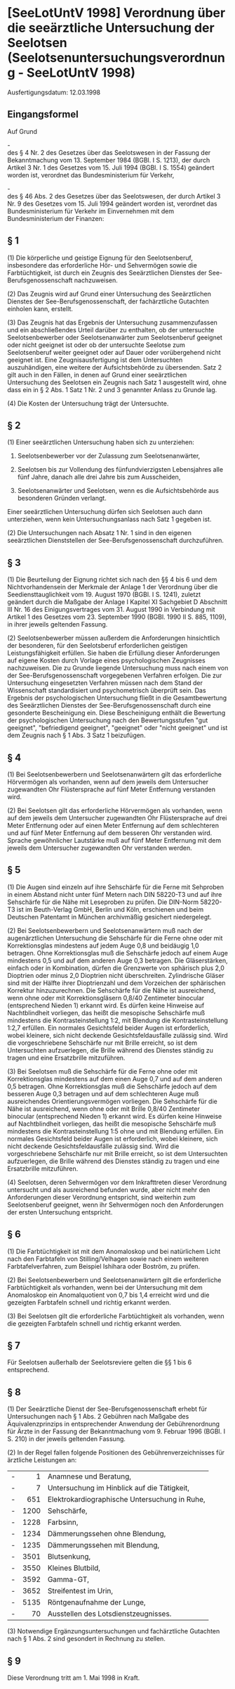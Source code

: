 # [SeeLotUntV 1998] Verordnung über die seeärztliche Untersuchung der Seelotsen  (Seelotsenuntersuchungsverordnung - SeeLotUntV 1998)

Ausfertigungsdatum: 12.03.1998

 

## Eingangsformel

Auf Grund

\-  
des § 4 Nr. 2 des Gesetzes über das Seelotswesen in der Fassung der Bekanntmachung vom 13. September 1984 (BGBl. I S. 1213), der durch Artikel 3 Nr. 1 des Gesetzes vom 15. Juli 1994 (BGBl. I S. 1554) geändert worden ist, verordnet das Bundesministerium für Verkehr,

\-  
des § 46 Abs. 2 des Gesetzes über das Seelotswesen, der durch Artikel 3 Nr. 9 des Gesetzes vom 15. Juli 1994 geändert worden ist, verordnet das Bundesministerium für Verkehr im Einvernehmen mit dem Bundesministerium der Finanzen:


## § 1

(1) Die körperliche und geistige Eignung für den Seelotsenberuf, insbesondere das erforderliche Hör- und Sehvermögen sowie die Farbtüchtigkeit, ist durch ein Zeugnis des Seeärztlichen Dienstes der See-Berufsgenossenschaft nachzuweisen.

(2) Das Zeugnis wird auf Grund einer Untersuchung des Seeärztlichen Dienstes der See-Berufsgenossenschaft, der fachärztliche Gutachten einholen kann, erstellt.

(3) Das Zeugnis hat das Ergebnis der Untersuchung zusammenzufassen und ein abschließendes Urteil darüber zu enthalten, ob der untersuchte Seelotsenbewerber oder Seelotsenanwärter zum Seelotsenberuf geeignet oder nicht geeignet ist oder ob der untersuchte Seelotse zum Seelotsenberuf weiter geeignet oder auf Dauer oder vorübergehend nicht geeignet ist. Eine Zeugnisausfertigung ist dem Untersuchten auszuhändigen, eine weitere der Aufsichtsbehörde zu übersenden. Satz 2 gilt auch in den Fällen, in denen auf Grund einer seeärztlichen Untersuchung des Seelotsen ein Zeugnis nach Satz 1 ausgestellt wird, ohne dass ein in § 2 Abs. 1 Satz 1 Nr. 2 und 3 genannter Anlass zu Grunde lag.

(4) Die Kosten der Untersuchung trägt der Untersuchte.


## § 2

(1) Einer seeärztlichen Untersuchung haben sich zu unterziehen:

1. Seelotsenbewerber vor der Zulassung zum Seelotsenanwärter,

2. Seelotsen bis zur Vollendung des fünfundvierzigsten Lebensjahres alle fünf Jahre, danach alle drei Jahre bis zum Ausscheiden,

3. Seelotsenanwärter und Seelotsen, wenn es die Aufsichtsbehörde aus besonderen Gründen verlangt.

Einer seeärztlichen Untersuchung dürfen sich Seelotsen auch dann unterziehen, wenn kein Untersuchungsanlass nach Satz 1 gegeben ist.

(2) Die Untersuchungen nach Absatz 1 Nr. 1 sind in den eigenen seeärztlichen Dienststellen der See-Berufsgenossenschaft durchzuführen.


## § 3

(1) Die Beurteilung der Eignung richtet sich nach den §§ 4 bis 6 und dem Nichtvorhandensein der Merkmale der Anlage 1 der Verordnung über die Seediensttauglichkeit vom 19. August 1970 (BGBl. I S. 1241), zuletzt geändert durch die Maßgabe der Anlage I Kapitel XI Sachgebiet D Abschnitt III Nr. 16 des Einigungsvertrages vom 31. August 1990 in Verbindung mit Artikel 1 des Gesetzes vom 23. September 1990 (BGBl. 1990 II S. 885, 1109), in ihrer jeweils geltenden Fassung.

(2) Seelotsenbewerber müssen außerdem die Anforderungen hinsichtlich der besonderen, für den Seelotsberuf erforderlichen geistigen Leistungsfähigkeit erfüllen. Sie haben die Erfüllung dieser Anforderungen auf eigene Kosten durch Vorlage eines psychologischen Zeugnisses nachzuweisen. Die zu Grunde liegende Untersuchung muss nach einem von der See-Berufsgenossenschaft vorgegebenen Verfahren erfolgen. Die zur Untersuchung eingesetzten Verfahren müssen nach dem Stand der Wissenschaft standardisiert und psychometrisch überprüft sein. Das Ergebnis der psychologischen Untersuchung fließt in die Gesamtbewertung des Seeärztlichen Dienstes der See-Berufsgenossenschaft durch eine gesonderte Bescheinigung ein. Diese Bescheinigung enthält die Bewertung der psychologischen Untersuchung nach den Bewertungsstufen "gut geeignet", "befriedigend geeignet", "geeignet" oder "nicht geeignet" und ist dem Zeugnis nach § 1 Abs. 3 Satz 1 beizufügen.


## § 4

(1) Bei Seelotsenbewerbern und Seelotsenanwärtern gilt das erforderliche Hörvermögen als vorhanden, wenn auf dem jeweils dem Untersucher zugewandten Ohr Flüstersprache auf fünf Meter Entfernung verstanden wird.

(2) Bei Seelotsen gilt das erforderliche Hörvermögen als vorhanden, wenn auf dem jeweils dem Untersucher zugewandten Ohr Flüstersprache auf drei Meter Entfernung oder auf einen Meter Entfernung auf dem schlechteren und auf fünf Meter Entfernung auf dem besseren Ohr verstanden wird. Sprache gewöhnlicher Lautstärke muß auf fünf Meter Entfernung mit dem jeweils dem Untersucher zugewandten Ohr verstanden werden.


## § 5

(1) Die Augen sind einzeln auf ihre Sehschärfe für die Ferne mit Sehproben in einem Abstand nicht unter fünf Metern nach DIN 58220-T3 und auf ihre Sehschärfe für die Nähe mit Leseproben zu prüfen. Die DIN-Norm 58220-T3 ist im Beuth-Verlag GmbH, Berlin und Köln, erschienen und beim Deutschen Patentamt in München archivmäßig gesichert niedergelegt.

(2) Bei Seelotsenbewerbern und Seelotsenanwärtern muß nach der augenärztlichen Untersuchung die Sehschärfe für die Ferne ohne oder mit Korrektionsglas mindestens auf jedem Auge 0,8 und beidäugig 1,0 betragen. Ohne Korrektionsglas muß die Sehschärfe jedoch auf einem Auge mindestens 0,5 und auf dem anderen Auge 0,3 betragen. Die Gläserstärken, einfach oder in Kombination, dürfen die Grenzwerte von sphärisch plus 2,0 Dioptrien oder minus 2,0 Dioptrien nicht überschreiten. Zylindrische Gläser sind mit der Hälfte ihrer Dioptrienzahl und dem Vorzeichen der sphärischen Korrektur hinzuzurechnen. Die Sehschärfe für die Nähe ist ausreichend, wenn ohne oder mit Korrektionsgläsern 0,8/40 Zentimeter binocular (entsprechend Nieden 1) erkannt wird. Es dürfen keine Hinweise auf Nachtblindheit vorliegen, das heißt die mesopische Sehschärfe muß mindestens die Kontrasteinstellung 1:2, mit Blendung die Kontrasteinstellung 1:2,7 erfüllen. Ein normales Gesichtsfeld beider Augen ist erforderlich, wobei kleinere, sich nicht deckende Gesichtsfeldausfälle zulässig sind. Wird die vorgeschriebene Sehschärfe nur mit Brille erreicht, so ist dem Untersuchten aufzuerlegen, die Brille während des Dienstes ständig zu tragen und eine Ersatzbrille mitzuführen.

(3) Bei Seelotsen muß die Sehschärfe für die Ferne ohne oder mit Korrektionsglas mindestens auf dem einen Auge 0,7 und auf dem anderen 0,5 betragen. Ohne Korrektionsglas muß die Sehschärfe jedoch auf dem besseren Auge 0,3 betragen und auf dem schlechteren Auge muß ausreichendes Orientierungsvermögen vorliegen. Die Sehschärfe für die Nähe ist ausreichend, wenn ohne oder mit Brille 0,8/40 Zentimeter binocular (entsprechend Nieden 1) erkannt wird. Es dürfen keine Hinweise auf Nachtblindheit vorliegen, das heißt die mesopische Sehschärfe muß mindestens die Kontrasteinstellung 1:5 ohne und mit Blendung erfüllen. Ein normales Gesichtsfeld beider Augen ist erforderlich, wobei kleinere, sich nicht deckende Gesichtsfeldausfälle zulässig sind. Wird die vorgeschriebene Sehschärfe nur mit Brille erreicht, so ist dem Untersuchten aufzuerlegen, die Brille während des Dienstes ständig zu tragen und eine Ersatzbrille mitzuführen.

(4) Seelotsen, deren Sehvermögen vor dem Inkrafttreten dieser Verordnung untersucht und als ausreichend befunden wurde, aber nicht mehr den Anforderungen dieser Verordnung entspricht, sind weiterhin zum Seelotsenberuf geeignet, wenn ihr Sehvermögen noch den Anforderungen der ersten Untersuchung entspricht.


## § 6

(1) Die Farbtüchtigkeit ist mit dem Anomaloskop und bei natürlichem Licht nach den Farbtafeln von Stilling/Velhagen sowie nach einem weiteren Farbtafelverfahren, zum Beispiel Ishihara oder Boström, zu prüfen.

(2) Bei Seelotsenbewerbern und Seelotsenanwärtern gilt die erforderliche Farbtüchtigkeit als vorhanden, wenn bei der Untersuchung mit dem Anomaloskop ein Anomalquotient von 0,7 bis 1,4 erreicht wird und die gezeigten Farbtafeln schnell und richtig erkannt werden.

(3) Bei Seelotsen gilt die erforderliche Farbtüchtigkeit als vorhanden, wenn die gezeigten Farbtafeln schnell und richtig erkannt werden.


## § 7

Für Seelotsen außerhalb der Seelotsreviere gelten die §§ 1 bis 6 entsprechend.


## § 8

(1) Der Seeärztliche Dienst der See-Berufsgenossenschaft erhebt für Untersuchungen nach § 1 Abs. 2 Gebühren nach Maßgabe des Äquivalenzprinzips in entsprechender Anwendung der Gebührenordnung für Ärzte in der Fassung der Bekanntmachung vom 9. Februar 1996 (BGBl. I S. 210) in der jeweils geltenden Fassung.

(2) In der Regel fallen folgende Positionen des Gebührenverzeichnisses für ärztliche Leistungen an:  

|     |      |                                               |
|:---:|-----:|:----------------------------------------------|
| \-  |    1 | Anamnese und Beratung,                        |
| \-  |    7 | Untersuchung im Hinblick auf die Tätigkeit,   |
| \-  |  651 | Elektrokardiographische Untersuchung in Ruhe, |
| \-  | 1200 | Sehschärfe,                                   |
| \-  | 1228 | Farbsinn,                                     |
| \-  | 1234 | Dämmerungssehen ohne Blendung,                |
| \-  | 1235 | Dämmerungssehen mit Blendung,                 |
| \-  | 3501 | Blutsenkung,                                  |
| \-  | 3550 | Kleines Blutbild,                             |
| \-  | 3592 | Gamma-GT,                                     |
| \-  | 3652 | Streifentest im Urin,                         |
| \-  | 5135 | Röntgenaufnahme der Lunge,                    |
| \-  |   70 | Ausstellen des Lotsdienstzeugnisses.          |

(3) Notwendige Ergänzungsuntersuchungen und fachärztliche Gutachten nach § 1 Abs. 2 sind gesondert in Rechnung zu stellen.


## § 9

Diese Verordnung tritt am 1. Mai 1998 in Kraft.
